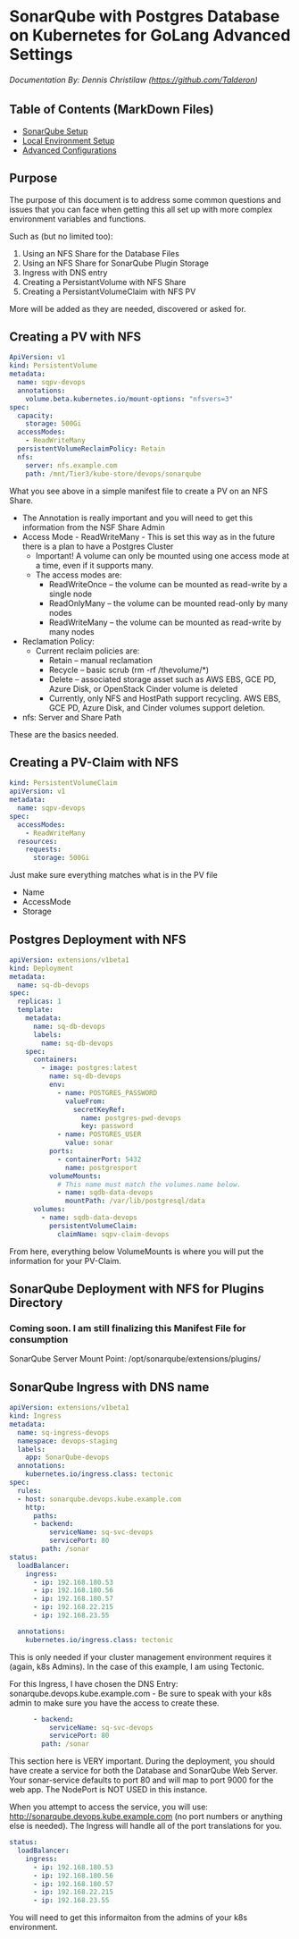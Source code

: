 # SonarQube with Postgres Database on Kubernetes for GoLang Advanced Settings
###### Documentation By: Dennis Christilaw (https://github.com/Talderon)

## Table of Contents (MarkDown Files)

* [SonarQube Setup](../README.md)
* [Local Environment Setup](../golang-sonar-scanner.md)
* [Advanced Configurations](README.md)

## Purpose
The purpose of this document is to address some common questions and issues that you can face when getting this all set up with more complex environment variables and functions.

Such as (but no limited too):

1. Using an NFS Share for the Database Files
2. Using an NFS Share for SonarQube Plugin Storage
3. Ingress with DNS entry
4. Creating a PersistantVolume with NFS Share
5. Creating a PersistantVolumeClaim with NFS PV

More will be added as they are needed, discovered or asked for.

## Creating a PV with NFS

```yaml
ApiVersion: v1
kind: PersistentVolume
metadata:
  name: sqpv-devops
  annotations:
    volume.beta.kubernetes.io/mount-options: "nfsvers=3"
spec:
  capacity:
    storage: 500Gi
  accessModes:
    - ReadWriteMany
  persistentVolumeReclaimPolicy: Retain
  nfs:
    server: nfs.example.com
    path: /mnt/Tier3/kube-store/devops/sonarqube
```

What you see above in a simple manifest file to create a PV on an NFS Share.

* The Annotation is really important and you will need to get this information from the NSF Share Admin
* Access Mode - ReadWriteMany - This is set this way as in the future there is a plan to have a Postgres Cluster
  * Important! A volume can only be mounted using one access mode at a time, even if it supports many.
  * The access modes are:
    * ReadWriteOnce – the volume can be mounted as read-write by a single node
    * ReadOnlyMany – the volume can be mounted read-only by many nodes
    * ReadWriteMany – the volume can be mounted as read-write by many nodes
* Reclamation Policy:
  * Current reclaim policies are:
    * Retain – manual reclamation
    * Recycle – basic scrub (rm -rf /thevolume/*)
    * Delete – associated storage asset such as AWS EBS, GCE PD, Azure Disk, or OpenStack Cinder volume is deleted
    * Currently, only NFS and HostPath support recycling. AWS EBS, GCE PD, Azure Disk, and Cinder volumes support deletion.
* nfs: Server and Share Path

These are the basics needed.

## Creating a PV-Claim with NFS

```yaml
kind: PersistentVolumeClaim
apiVersion: v1
metadata:
  name: sqpv-devops
spec:
  accessModes:
    - ReadWriteMany
  resources:
    requests:
      storage: 500Gi
```

Just make sure everything matches what is in the PV file

* Name
* AccessMode
* Storage

## Postgres Deployment with NFS

```yaml
apiVersion: extensions/v1beta1
kind: Deployment
metadata:
  name: sq-db-devops
spec:
  replicas: 1
  template:
    metadata:
      name: sq-db-devops
      labels:
        name: sq-db-devops
    spec:
      containers:
        - image: postgres:latest
          name: sq-db-devops
          env:
            - name: POSTGRES_PASSWORD
              valueFrom:
                secretKeyRef:
                  name: postgres-pwd-devops
                  key: password
            - name: POSTGRES_USER
              value: sonar
          ports:
            - containerPort: 5432
              name: postgresport
          volumeMounts:
            # This name must match the volumes.name below.
            - name: sqdb-data-devops
              mountPath: /var/lib/postgresql/data
      volumes:
        - name: sqdb-data-devops
          persistentVolumeClaim:
            claimName: sqpv-claim-devops
```

From here, everything below VolumeMounts is where you will put the information for your PV-Claim.

## SonarQube Deployment with NFS for Plugins Directory

### Coming soon. I am still finalizing this Manifest File for consumption

SonarQube Server Mount Point: /opt/sonarqube/extensions/plugins/

## SonarQube Ingress with DNS name

```yaml
apiVersion: extensions/v1beta1
kind: Ingress
metadata:
  name: sq-ingress-devops
  namespace: devops-staging
  labels:
    app: SonarQube-devops
  annotations:
    kubernetes.io/ingress.class: tectonic
spec:
  rules:
  - host: sonarqube.devops.kube.example.com
    http:
      paths:
      - backend:
          serviceName: sq-svc-devops
          servicePort: 80
        path: /sonar
status:
  loadBalancer:
    ingress:
      - ip: 192.168.180.53
      - ip: 192.168.180.56
      - ip: 192.168.180.57
      - ip: 192.168.22.215
      - ip: 192.168.23.55
```

```yaml
  annotations:
    kubernetes.io/ingress.class: tectonic
```

This is only needed if your cluster management environment requires it (again, k8s Admins). In the case of this example, I am using Tectonic.

For this Ingress, I have chosen the DNS Entry: sonarqube.devops.kube.example.com - Be sure to speak with your k8s admin to make sure you have the access to create these.

```yaml
      - backend:
          serviceName: sq-svc-devops
          servicePort: 80
        path: /sonar
```

This section here is VERY important. During the deployment, you should have create a service for both the Database and SonarQube Web Server. Your sonar-service defaults to port 80 and will map to port 9000 for the web app. The NodePort is NOT USED in this instance.

When you attempt to access the service, you will use: http://sonarqube.devops.kube.example.com (no port numbers or anything else is needed). The Ingress will handle all of the port translations for you.

```yaml
status:
  loadBalancer:
    ingress:
      - ip: 192.168.180.53
      - ip: 192.168.180.56
      - ip: 192.168.180.57
      - ip: 192.168.22.215
      - ip: 192.168.23.55
```

You will need to get this informaiton from the admins of your k8s environment.